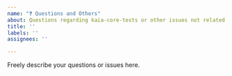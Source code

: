 ```yaml
---
name: "❓ Questions and Others"
about: Questions regarding kaia-core-tests or other issues not related to bug nor feature request
title: ''
labels: ''
assignees: ''

---
```


Freely describe your questions or issues here.
